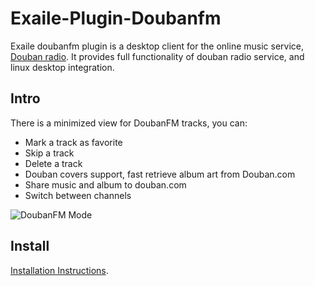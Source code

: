 Exaile-Plugin-Doubanfm
======================

Exaile doubanfm plugin is a desktop client for the online music service, [Douban radio](http://douban.fm "Douban FM"). It provides full functionality of douban radio service, and linux desktop integration.

Intro
-----

There is a minimized view for DoubanFM tracks, you can:

* Mark a track as favorite
* Skip a track
* Delete a track
* Douban covers support, fast retrieve album art from Douban.com
* Share music and album to douban.com
* Switch between channels

![DoubanFM Mode](http://farm6.static.flickr.com/5047/5208490641_3fb0cf3069.jpg "Douban FM Mode")

Install
-------
[Installation Instructions](https://github.com/sunng87/exaile-doubanfm-plugin/wiki/Installation).



